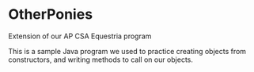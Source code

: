 # OtherPonies
Extension of our AP CSA Equestria program 

This is a sample Java program we used to practice creating objects from constructors, and writing methods to call on our objects.
